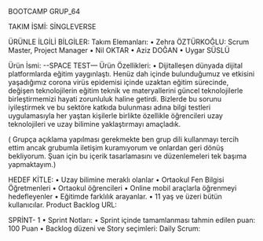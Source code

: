 BOOTCAMP GRUP_64


TAKIM İSMİ:
SİNGLEVERSE

ÜRÜNLE İLGİLİ BİLGİLER:
Takım Elemanları:
•	Zehra ÖZTÜRKOĞLU: Scrum Master, Project Manager
•	Nil OKTAR
•	Aziz DOĞAN
•	Uygar SÜSLÜ

Ürün İsmi:
--SPACE TEST—
Ürün Özellikleri:
•	Dijitalleşen dünyada dijital platformlarda eğitim yaygınlaştı. Henüz dah içinde bulunduğumuz ve etkisini yaşadığımız corona virüs epidemisi içinde uzaktan eğitim sürecinde, değişen teknolojilerin eğitim teknik ve materyallerini güncel teknolojilerle birleştirmemizi hayati zorunluluk haline getirdi. Bizlerde bu sorunu iyileştirmek ve bu sektöre katkıda bulunması adına bilgi testleri uygulamasıyla her yaştan kişilerle birlikte özellikle öğrencileri uzay teknolojileri ve uzay bilimine yaklaştırmayı amaçladık.

( Grupça açıklama yapılması gerekmekte ben grup dili kullanmayı tercih ettim ancak grubumla iletişim kuramıyorum ve onlardan geri dönüş bekliyorum. Şuan için bu içerik tasarlamasını ve düzenlemeleri tek başıma yapmaktayım.)



HEDEF KİTLE:
•	Uzay bilimine meraklı olanlar
•	Ortaokul Fen Bilgisi Öğretmenleri
•	Ortaokul öğrencileri
•	Online mobil araçlarla öğrenmeyi hedefleyenler
•	Eğitimde farklılık arayanlar.
•	11 yaş ve üzeri bütün kullanıcılar.
Product Backlog URL:

SPRİNT- 1
•	Sprint Notları: 
•	Sprint içinde tamamlanması tahmin edilen puan: 100 Puan
•	Backlog düzeni ve Story seçimleri: Daily Scrum: 



